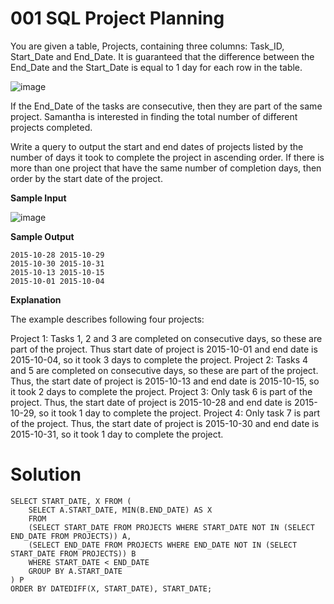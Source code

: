 # 001 SQL Project Planning

You are given a table, Projects, containing three columns: Task_ID, Start_Date and End_Date. It is guaranteed that the difference between the End_Date and the Start_Date is equal to 1 day for each row in the table.

![image](https://github.com/anaswick/my_portfolio/assets/24541471/3eecc5ba-b28f-438f-b2b1-e8f636535fbc)

If the End_Date of the tasks are consecutive, then they are part of the same project. Samantha is interested in finding the total number of different projects completed.

Write a query to output the start and end dates of projects listed by the number of days it took to complete the project in ascending order. If there is more than one project that have the same number of completion days, then order by the start date of the project.

**Sample Input**

![image](https://github.com/anaswick/my_portfolio/assets/24541471/f821d93a-31be-4294-b5b1-56f1e407a31b)

**Sample Output**

```
2015-10-28 2015-10-29
2015-10-30 2015-10-31
2015-10-13 2015-10-15
2015-10-01 2015-10-04
```

**Explanation**

The example describes following four projects:

Project 1: Tasks 1, 2 and 3 are completed on consecutive days, so these are part of the project. Thus start date of project is 2015-10-01 and end date is 2015-10-04, so it took 3 days to complete the project.
Project 2: Tasks 4 and 5 are completed on consecutive days, so these are part of the project. Thus, the start date of project is 2015-10-13 and end date is 2015-10-15, so it took 2 days to complete the project.
Project 3: Only task 6 is part of the project. Thus, the start date of project is 2015-10-28 and end date is 2015-10-29, so it took 1 day to complete the project.
Project 4: Only task 7 is part of the project. Thus, the start date of project is 2015-10-30 and end date is 2015-10-31, so it took 1 day to complete the project.

# Solution

```
SELECT START_DATE, X FROM (
    SELECT A.START_DATE, MIN(B.END_DATE) AS X
    FROM
    (SELECT START_DATE FROM PROJECTS WHERE START_DATE NOT IN (SELECT END_DATE FROM PROJECTS)) A,
    (SELECT END_DATE FROM PROJECTS WHERE END_DATE NOT IN (SELECT START_DATE FROM PROJECTS)) B
    WHERE START_DATE < END_DATE
    GROUP BY A.START_DATE
) P
ORDER BY DATEDIFF(X, START_DATE), START_DATE;
```
